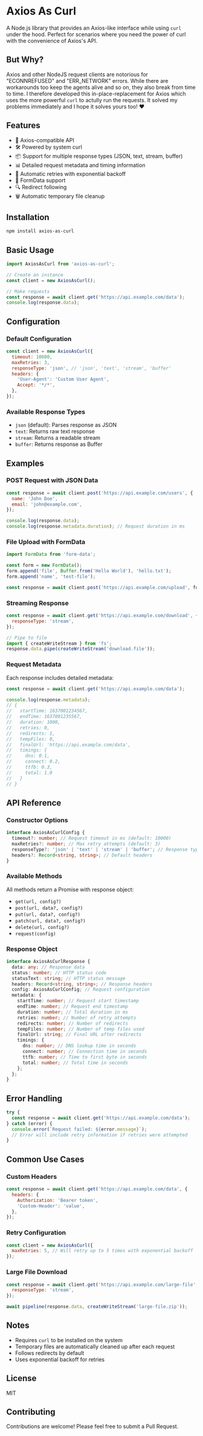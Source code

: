 # Axios As Curl

A Node.js library that provides an Axios-like interface while using `curl` under the hood. Perfect for scenarios where you need the power of curl with the convenience of Axios's API.

## But Why?

Axios and other NodeJS request clients are notorious for "ECONNREFUSED" and "ERR_NETWORK" errors. While there are workarounds too keep the agents alive and so on, they also break from time to time. I therefore developed this in-place-replacement for Axios which uses the more powerful `curl` to actully run the requests. It solved my problems immediately and I hope it solves yours too! ♥

## Features

- 🔄 Axios-compatible API
- 🛠️ Powered by system curl
- 📦 Support for multiple response types (JSON, text, stream, buffer)
- 📊 Detailed request metadata and timing information
- 🔁 Automatic retries with exponential backoff
- 📝 FormData support
- 🔍 Redirect following
- 🗑️ Automatic temporary file cleanup

## Installation

```bash
npm install axios-as-curl
```

## Basic Usage

```javascript
import AxiosAsCurl from 'axios-as-curl';

// Create an instance
const client = new AxiosAsCurl();

// Make requests
const response = await client.get('https://api.example.com/data');
console.log(response.data);
```

## Configuration

### Default Configuration

```javascript
const client = new AxiosAsCurl({
  timeout: 10000,
  maxRetries: 3,
  responseType: 'json', // 'json', 'text', 'stream', 'buffer'
  headers: {
    'User-Agent': 'Custom User Agent',
    Accept: '*/*',
  },
});
```

### Available Response Types

- `json` (default): Parses response as JSON
- `text`: Returns raw text response
- `stream`: Returns a readable stream
- `buffer`: Returns response as Buffer

## Examples

### POST Request with JSON Data

```javascript
const response = await client.post('https://api.example.com/users', {
  name: 'John Doe',
  email: 'john@example.com',
});

console.log(response.data);
console.log(response.metadata.duration); // Request duration in ms
```

### File Upload with FormData

```javascript
import FormData from 'form-data';

const form = new FormData();
form.append('file', Buffer.from('Hello World'), 'hello.txt');
form.append('name', 'test-file');

const response = await client.post('https://api.example.com/upload', form);
```

### Streaming Response

```javascript
const response = await client.get('https://api.example.com/download', {
  responseType: 'stream',
});

// Pipe to file
import { createWriteStream } from 'fs';
response.data.pipe(createWriteStream('download.file'));
```

### Request Metadata

Each response includes detailed metadata:

```javascript
const response = await client.get('https://api.example.com/data');

console.log(response.metadata);
// {
//   startTime: 1637001234567,
//   endTime: 1637001235567,
//   duration: 1000,
//   retries: 0,
//   redirects: 1,
//   tempFiles: 0,
//   finalUrl: 'https://api.example.com/data',
//   timings: {
//     dns: 0.1,
//     connect: 0.2,
//     ttfb: 0.3,
//     total: 1.0
//   }
// }
```

## API Reference

### Constructor Options

```typescript
interface AxiosAsCurlConfig {
  timeout?: number; // Request timeout in ms (default: 10000)
  maxRetries?: number; // Max retry attempts (default: 3)
  responseType?: 'json' | 'text' | 'stream' | 'buffer'; // Response type (default: 'json')
  headers?: Record<string, string>; // Default headers
}
```

### Available Methods

All methods return a Promise with response object:

- `get(url, config?)`
- `post(url, data?, config?)`
- `put(url, data?, config?)`
- `patch(url, data?, config?)`
- `delete(url, config?)`
- `request(config)`

### Response Object

```typescript
interface AxiosAsCurlResponse {
  data: any; // Response data
  status: number; // HTTP status code
  statusText: string; // HTTP status message
  headers: Record<string, string>; // Response headers
  config: AxiosAsCurlConfig; // Request configuration
  metadata: {
    startTime: number; // Request start timestamp
    endTime: number; // Request end timestamp
    duration: number; // Total duration in ms
    retries: number; // Number of retry attempts
    redirects: number; // Number of redirects
    tempFiles: number; // Number of temp files used
    finalUrl: string; // Final URL after redirects
    timings: {
      dns: number; // DNS lookup time in seconds
      connect: number; // Connection time in seconds
      ttfb: number; // Time to first byte in seconds
      total: number; // Total time in seconds
    };
  };
}
```

## Error Handling

```javascript
try {
  const response = await client.get('https://api.example.com/data');
} catch (error) {
  console.error(`Request failed: ${error.message}`);
  // Error will include retry information if retries were attempted
}
```

## Common Use Cases

### Custom Headers

```javascript
const response = await client.get('https://api.example.com/data', {
  headers: {
    Authorization: 'Bearer token',
    'Custom-Header': 'value',
  },
});
```

### Retry Configuration

```javascript
const client = new AxiosAsCurl({
  maxRetries: 5, // Will retry up to 5 times with exponential backoff
});
```

### Large File Download

```javascript
const response = await client.get('https://api.example.com/large-file', {
  responseType: 'stream',
});

await pipeline(response.data, createWriteStream('large-file.zip'));
```

## Notes

- Requires `curl` to be installed on the system
- Temporary files are automatically cleaned up after each request
- Follows redirects by default
- Uses exponential backoff for retries

## License

MIT

## Contributing

Contributions are welcome! Please feel free to submit a Pull Request.
